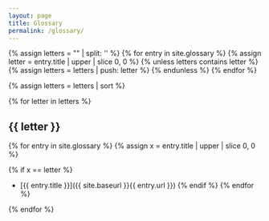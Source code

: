 ```yaml
---
layout: page
title: Glossary
permalink: /glossary/
---
```


{% assign letters = "" | split: '' %}
{% for entry in site.glossary %}
    {% assign letter = entry.title | upper | slice 0, 0 %}
    {% unless letters contains letter %}
        {% assign letters = letters | push: letter %}
    {% endunless %}
{% endfor %}

{% assign letters = letters | sort %}

{% for letter in letters %}
## {{ letter }}

{% for entry in site.glossary %}
{% assign x = entry.title | upper | slice 0, 0 %}

{% if x == letter %}
- [{{ entry.title }}]({{ site.baseurl }}{{ entry.url }})
{% endif %}
{% endfor %}

{% endfor %}

